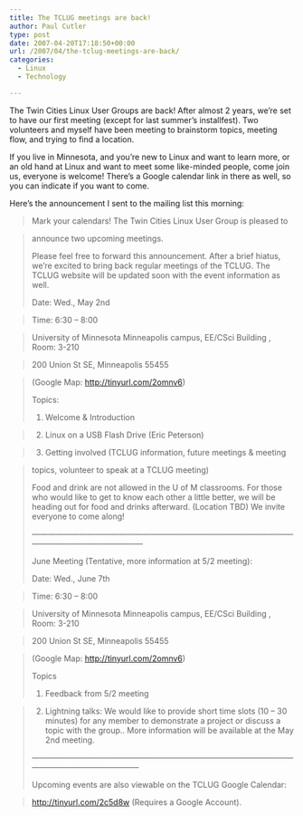 ```yaml
---
title: The TCLUG meetings are back!
author: Paul Cutler
type: post
date: 2007-04-20T17:18:50+00:00
url: /2007/04/the-tclug-meetings-are-back/
categories:
  - Linux
  - Technology

---
```

The Twin Cities Linux User Groups are back! After almost 2 years, we&#8217;re set to have our first meeting (except for last summer&#8217;s installfest). Two volunteers and myself have been meeting to brainstorm topics, meeting flow, and trying to find a location.

If you live in Minnesota, and you&#8217;re new to Linux and want to learn more, or an old hand at Linux and want to meet some like-minded people, come join us, everyone is welcome! There&#8217;s a Google calendar link in there as well, so you can indicate if you want to come.

Here&#8217;s the announcement I sent to the mailing list this morning:

> Mark your calendars! The Twin Cities Linux User Group is pleased to
  
> announce two upcoming meetings.
> 
> Please feel free to forward this announcement. After a brief hiatus, we&#8217;re excited to bring back regular meetings of the TCLUG. The TCLUG website will be updated soon with the event information as well.
> 
> Date: Wed., May 2nd
  
> Time: 6:30 &#8211; 8:00
  
> University of Minnesota Minneapolis campus, EE/CSci Building , Room: 3-210
  
> 200 Union St SE, Minneapolis 55455
  
> (Google Map: <http://tinyurl.com/2omnv6>)
> 
> Topics:
> 
> 1. Welcome & Introduction
  
> 2. Linux on a USB Flash Drive (Eric Peterson)
  
> 3. Getting involved (TCLUG information, future meetings & meeting
  
> topics, volunteer to speak at a TCLUG meeting)
> 
> Food and drink are not allowed in the U of M classrooms. For those who would like to get to know each other a little better, we will be heading out for food and drinks afterward. (Location TBD) We invite everyone to come along!
> 
> &#8212;&#8212;&#8212;&#8212;&#8212;&#8212;&#8212;&#8212;&#8212;&#8212;&#8212;&#8212;&#8212;&#8212;&#8212;&#8212;&#8212;&#8212;&#8212;&#8212;&#8212;&#8212;&#8212;&#8212;&#8212;&#8212;&#8212;&#8212;&#8212;&#8212;&#8212;&#8212;&#8212;&#8212;&#8212;&#8212;&#8212;&#8212;&#8212;&#8212;&#8212;&#8212;&#8212;&#8212;&#8212;&#8212;&#8212;
> 
> June Meeting (Tentative, more information at 5/2 meeting):
> 
> Date: Wed., June 7th
  
> Time: 6:30 &#8211; 8:00
  
> University of Minnesota Minneapolis campus, EE/CSci Building , Room: 3-210
  
> 200 Union St SE, Minneapolis 55455
  
> (Google Map: <http://tinyurl.com/2omnv6>)
> 
> Topics
> 
> 1. Feedback from 5/2 meeting
  
> 2. Lightning talks: We would like to provide short time slots (10 &#8211; 30 minutes) for any member to demonstrate a project or discuss a topic with the group.. More information will be available at the May 2nd meeting.
> 
> &#8212;&#8212;&#8212;&#8212;&#8212;&#8212;&#8212;&#8212;&#8212;&#8212;&#8212;&#8212;&#8212;&#8212;&#8212;&#8212;&#8212;&#8212;&#8212;&#8212;&#8212;&#8212;&#8212;&#8212;&#8212;&#8212;&#8212;&#8212;&#8212;&#8212;&#8212;&#8212;&#8212;&#8212;&#8212;&#8212;&#8212;&#8212;&#8212;&#8212;&#8212;&#8212;&#8212;&#8212;&#8212;&#8212;&#8211;
> 
> Upcoming events are also viewable on the TCLUG Google Calendar:
  
> <http://tinyurl.com/2c5d8w> (Requires a Google Account).
